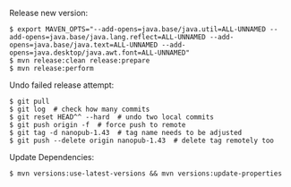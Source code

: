 Release new version:

    $ export MAVEN_OPTS="--add-opens=java.base/java.util=ALL-UNNAMED --add-opens=java.base/java.lang.reflect=ALL-UNNAMED --add-opens=java.base/java.text=ALL-UNNAMED --add-opens=java.desktop/java.awt.font=ALL-UNNAMED"
    $ mvn release:clean release:prepare
    $ mvn release:perform

Undo failed release attempt:

    $ git pull
    $ git log  # check how many commits
    $ git reset HEAD^^ --hard  # undo two local commits
    $ git push origin -f  # force push to remote
    $ git tag -d nanopub-1.43  # tag name needs to be adjusted
    $ git push --delete origin nanopub-1.43  # delete tag remotely too


Update Dependencies:

    $ mvn versions:use-latest-versions && mvn versions:update-properties
